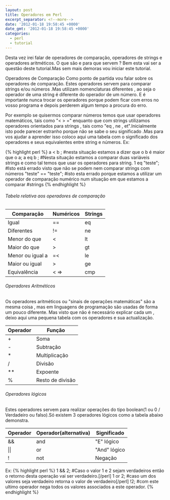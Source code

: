 ```yaml
---
layout: post
title: Operadores em Perl
excerpt_separator: <!--more-->
date: '2012-01-18 19:58:45 +0000'
date_gmt: '2012-01-18 19:58:45 +0000'
categories:
  - perl
  - tutorial
---
```

Desta vez irei falar de operadores de comparação, operadores de strings e operadores aritméticos. O que são e para que servem ? Bem esta vai ser a questão deste tutorial.Mas sem mais demoras vou iniciar este tutorial.

Operadores de Comparação
Como ponto de partida vou falar sobre os operadores de comparação. Estes operadores servem para comparar strings e/ou números .Mas utilizam nomenclaturas diferentes , ao seja o operador de uma string é diferente do operador de um número. E é importante nunca trocar os operadores porque podem ficar com erros no vosso programa e depois perderem algum tempo a procura do erro.

<!--more-->
Por exemplo se quisermos comparar números temos que usar operadores matemáticos, tais como "< > =" enquanto que com strings utilizamos operadores orientados para strings , tais como "eq , ne , et".Inicialmente isto pode parecer estranho porque não se sabe o seu significado .Mas para vos ajudar a aprender isso coloco aqui uma tabela com o significado dos operadores e seus equivalentes entre string e números.
Ex:

{% highlight perl %}
a < b ;
#nesta situação estamos a dizer que o b é maior que o a;
a eq b ;
#Nesta situação estamos a comparar duas variáveis strings e como tal temos que usar os operadores para string.
1 eq "teste";
#Isto está errado visto que não se podem nem comparar strings com números
"teste" == "teste";
#isto esta errado porque estamos a utilizar um operador de comparação numérico num situação em que estamos a comparar #strings
{% endhighlight %}

###### Tabela relativa aos operadores de comparação ######

|Comparação|Numéricos|Strings|
|--- |--- |--- |
|Igual|==|eq|
|Diferentes|!=|ne|
|Menor do que|<|lt|
|Maior do que|>|gt|
|Menor ou igual a|=<|le|
|Maior ou igual|>|ge|
|Equivalência|< =>|cmp|


###### Operadores Aritméticos ######

Os operadores aritméticos ou "sinais de operações matemáticas" são a mesma coisa , mas em linguagens de programação são usadas de forma um pouco diferente. Mas visto que não é necessário explicar cada um , deixo aqui uma pequena tabela com os operadores e sua actualização.

|Operador|Função|
|--- |--- |
|+|Soma|
|-|Subtração|
|*|Multiplicação|
|/|Divisão|
|**|Expoente|
|%|Resto de divisão|


###### Operadores lógicos ######

Estes operadores servem para realizar operações do tipo boolean(1 ou 0 / Verdadeiro ou falso).Só existem 3 operadores lógicos como a tabela abaixo demonstra.

|Operador|Operador(alternativa)|Significado|
|--- |--- |--- |
|&&|and|"E" lógico|
|\|\||or|"And" lógico|
|!|not|Negação|


Ex:
{% highlight perl %}
1 && 2;
#Caso o valor 1 e 2 sejam verdadeiros então o retorno desta operação vai ser verdadeiro.[/perl]
1 or 2;
#caso um dos valores seja verdadeiro retorna o valor de verdadeiro[/perl]
!2;
#com este ultimo operador nega todos os valores associados a este operador.
{% endhighlight %}
